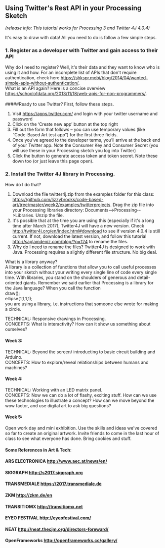 ## Using Twitter's Rest API in your Processing Sketch

*(release info: This tutorial works for Processing 3 and Twitter 4J 4.0.4)*


It's easy to draw with data! All you need to do is follow a few simple steps.

### 1. Register as a developer with Twitter and gain access to their API
Why do I need to register? Well, it's their data and they want to know who is using it and how. For an incomplete list of APIs that don't require authentication, check here https://shkspr.mobi/blog/2014/04/wanted-simple-apis-without-authentication/.
<br>
What is an API again? Here is a concise overview https://schoolofdata.org/2013/11/18/web-apis-for-non-programmers/.
<br><br>
#####Ready to use Twitter? First, follow these steps. 

1. Visit https://apps.twitter.com/ and login with your twitter username and password
2. Click on the ‘Create new app’ button at the top right
3. Fill out the form that follows – you can use temporary values (like “Code-Based Art test app”) for the first three fields.
4. Once you’ve agreed to the developer terms, you’ll arrive at the back end of your Twitter app. Note the Consumer Key and Consumer Secret (you will use these in your Processing sketch you log into Twitter)
5. Click the button to generate access token and token secret. Note these down too (or just leave this page open).

### 2. Install the Twitter 4J library in Processing. 
How do I do that? 

1. Download the file twitter4j.zip from the examples folder for this class: https://github.com/lizzybrooks/code-based-art/tree/master/week2/examples/twitterprojects. Drag the zip file into your Processing libraries directory: Documents-->Processing-->Libraries. Unzip the file. 
2. It's possible that at the time you are using this (especially if it's a long time after March 2017), Twitter4J will have a new version. Check http://twitter4j.org/en/index.html#download to see if version 4.0.4 is still current. If not, download the latest version, and follow this tutorial http://saglamdeniz.com/blog/?p=124 to rename the files.
3. Why do I need to rename the files? Twitter4J is designed to work with Java. Processing requires a slightly different file structure. No big deal.

What is a library anyway? <br>
A library is a collection of functions that allow you to call useful processes into your sketch without your writing every single line of code every single time. With libraries, you stand on the shoulders of generous and detail-oriented giants. Remember we said earlier that Processing is a library for the Java language? When you call the function <br>
draw();<br>
ellipse(1,1,1,1); <br>
you are using a library, i.e. instructions that someone else wrote for making a circle.



TECHNICAL: Responsive drawings in Processing.  <br>CONCEPTS: What is interactivity? How can it show us something about ourselves?

#### Week 3: 
TECHNICAL: Beyond the screen/ introducting to basic circuit building and Arduino.  <br>CONCEPTS: How to explore/reveal relationships between humans and machines? 

#### Week 4: 
TECHNICAL: Working with an LED matrix panel.  <br>CONCEPTS: Now we can do a lot of flashy, exciting stuff. How can we use these technologies to illustrate a concept? How can we move beyond the wow factor, and use digital art to ask big questions?

#### Week 5:
Open work day and mini exhibition. Use the skills and ideas we've covered so far to create an original artwork. Invite friends to come in the last hour of class to see what everyone has done. Bring cookies and stuff. 

#### Some References in Art & Tech:
#### ARS ELECTRONICA http://www.aec.at/news/en/
#### SIGGRAPH http://s2017.siggraph.org
#### TRANSMEDIALE https://2017.transmediale.de
#### ZKM http://zkm.de/en
#### TRANSITIOMX http://transitiomx.net
#### EYEO FESTIVAL http://eyeofestival.com/
#### NEAT http://neat.thecjm.org/directors-foreward/
#### OpenFrameworks http://openframeworks.cc/gallery/

